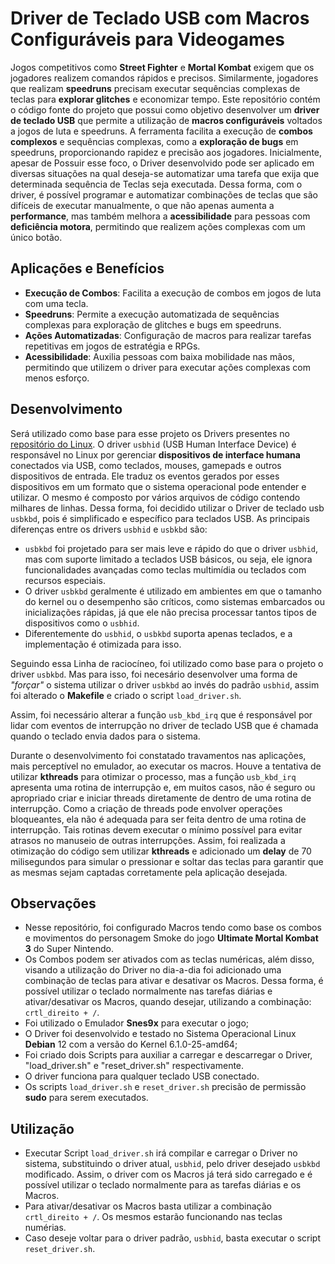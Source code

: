 # Driver de Teclado USB com Macros Configuráveis para Videogames

Jogos competitivos como **Street Fighter** e **Mortal Kombat** exigem que os jogadores realizem comandos rápidos e precisos. Similarmente, jogadores que realizam **speedruns** precisam executar sequências complexas de teclas para **explorar glitches** e economizar tempo. Este repositório contém o código fonte do projeto que possui como objetivo desenvolver um **driver de teclado USB** que permite a utilização de **macros configuráveis** voltados a jogos de luta e speedruns. A ferramenta facilita a execução de **combos complexos** e sequências complexas, como a **exploração de bugs** em speedruns, proporcionando rapidez e precisão aos jogadores. Inicialmente, apesar de Possuir esse foco, o Driver desenvolvido pode ser aplicado em diversas situações na qual deseja-se automatizar uma tarefa que exija que determinada sequência de Teclas seja executada. Dessa forma, com o driver, é possível programar e automatizar combinações de teclas que são difíceis de executar manualmente, o que não apenas aumenta a **performance**, mas também melhora a **acessibilidade** para pessoas com **deficiência motora**, permitindo que realizem ações complexas com um único botão.


## Aplicações e Benefícios

- **Execução de Combos**: Facilita a execução de combos em jogos de luta com uma tecla.
- **Speedruns**: Permite a execução automatizada de sequências complexas para exploração de glitches e bugs em speedruns.
- **Ações Automatizadas**: Configuração de macros para realizar tarefas repetitivas em jogos de estratégia e RPGs.
- **Acessibilidade**: Auxilia pessoas com baixa mobilidade nas mãos, permitindo que utilizem o driver para executar ações complexas com menos esforço.


## Desenvolvimento

Será utilizado como base para esse projeto os Drivers presentes no [repositório do Linux](https://github.com/torvalds/linux/blob/master/drivers/hid/usbhid). O driver `usbhid` (USB Human Interface Device) é responsável no Linux por gerenciar **dispositivos de interface humana** conectados via USB, como teclados, mouses, gamepads e outros dispositivos de entrada. Ele traduz os eventos gerados por esses dispositivos em um formato que o sistema operacional pode entender e utilizar. O mesmo é composto por vários arquivos de código contendo milhares de linhas. Dessa forma, foi decidido utilizar o Driver de teclado usb `usbkbd`, pois é simplificado e específico para teclados USB. As principais diferenças entre os drivers `usbhid` e `usbkbd` são:

- `usbkbd` foi projetado para ser mais leve e rápido do que o driver `usbhid`, mas com suporte limitado a teclados USB básicos, ou seja, ele ignora funcionalidades avançadas como teclas multimídia ou teclados com recursos especiais. 
- O driver `usbkbd` geralmente é utilizado em ambientes em que o tamanho do kernel ou o desempenho são críticos, como sistemas embarcados ou inicializações rápidas, já que ele não precisa processar tantos tipos de dispositivos como o `usbhid`. 
- Diferentemente do `usbhid`, o `usbkbd` suporta apenas teclados, e a implementação é otimizada para isso.

Seguindo essa Linha de raciocíneo, foi utilizado como base para o projeto o driver `usbkbd`. Mas para isso, foi necesário desenvolver uma forma de *"forçar"* o sistema utilizar o driver `usbkbd` ao invés do padrão `usbhid`, assim foi alterado o **Makefile** e criado o script `load_driver.sh`.

Assim, foi necessário alterar a função `usb_kbd_irq` que é responsável por lidar com eventos de interrupção no driver de teclado USB que é chamada quando o teclado envia dados para o sistema.

Durante o desenvolvimento foi constatado travamentos nas aplicações, mais perceptível no emulador, ao executar os macros. Houve a tentativa de utilizar **kthreads** para otimizar o processo, mas a função `usb_kbd_irq` apresenta uma rotina de interrupção e, em muitos casos, não é seguro ou apropriado criar e iniciar threads diretamente de dentro de uma rotina de interrupção. Como a criação de threads pode envolver operações bloqueantes, ela não é adequada para ser feita dentro de uma rotina de interrupção. Tais rotinas devem executar o mínimo possível para evitar atrasos no manuseio de outras interrupções. Assim, foi realizada a otimização do código sem utilizar **kthreads** e adicionado um **delay** de 70 milisegundos para simular o pressionar e soltar das teclas para garantir que as mesmas sejam captadas corretamente pela aplicação desejada.


## Observações

- Nesse repositório, foi configurado Macros tendo como base os combos e movimentos do personagem Smoke do jogo **Ultimate Mortal Kombat 3** do Super Nintendo. 
- Os Combos podem ser ativados com as teclas numéricas, além disso, visando a utilização do Driver no dia-a-dia foi adicionado uma combinação de teclas para ativar e desativar os Macros. Dessa forma, é possível utilizar o teclado normalmente nas tarefas diárias e ativar/desativar os Macros, quando desejar, utilizando a combinação: `crtl_direito + /`.
- Foi utilizado o Emulador **Snes9x** para executar o jogo;
- O Driver foi desenvolvido e testado no Sistema Operacional Linux **Debian** 12 com a versão do Kernel 6.1.0-25-amd64;
- Foi criado dois Scripts para auxiliar a carregar e descarregar o Driver, "load_driver.sh" e "reset_driver.sh" respectivamente.
- O driver funciona para qualquer teclado USB conectado.
- Os scripts `load_driver.sh` e `reset_driver.sh` precisão de permissão **sudo** para serem executados.

## Utilização

- Executar Script `load_driver.sh` irá compilar e carregar o Driver no sistema, substituindo o driver atual, `usbhid`, pelo driver desejado `usbkbd` modificado. Assim, o driver com os Macros já terá sido carregado e é possível utilizar o teclado normalmente para as tarefas diárias e os Macros.
- Para ativar/desativar os Macros basta utilizar a combinação `crtl_direito + /`. Os mesmos estarão funcionando nas teclas numérias.
- Caso deseje voltar para o driver padrão, `usbhid`, basta executar o script `reset_driver.sh`.